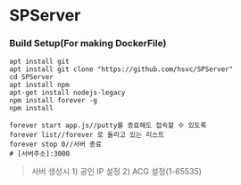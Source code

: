 # SPServer

### Build Setup(For making DockerFile)
```
apt install git
apt install git clone "https://github.com/hsvc/SPServer"
cd SPServer
apt install npm
apt-get install nodejs-legacy
npm install forever -g
npm install

forever start app.js//putty를 종료해도 접속할 수 있도록
forever list//forever 로 돌리고 있는 리스트
forever stop 0//서버 종료
# [서버주소]:3000
```

> 서버 생성시 1) 공인 IP 설정 2) ACG 설정(1-65535)
